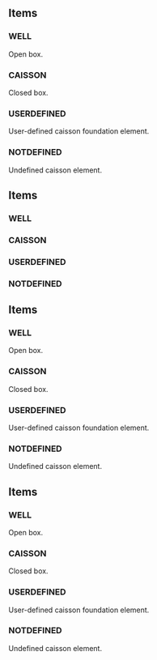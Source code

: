 
## Items

### WELL
Open box.

### CAISSON
Closed box.

### USERDEFINED
User-defined caisson foundation element.

### NOTDEFINED
Undefined caisson element.

## Items

### WELL


### CAISSON


### USERDEFINED


### NOTDEFINED


## Items

### WELL
Open box.

### CAISSON
Closed box.

### USERDEFINED
User-defined caisson foundation element.

### NOTDEFINED
Undefined caisson element.

## Items

### WELL
Open box.

### CAISSON
Closed box.

### USERDEFINED
User-defined caisson foundation element.

### NOTDEFINED
Undefined caisson element.
